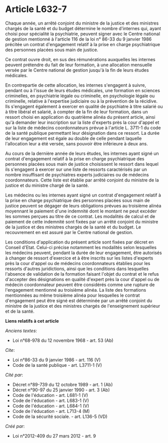 # Article L632-7

Chaque année, un arrêté conjoint du ministre de la justice et des ministres chargés de la santé et du budget détermine le
nombre d'internes qui, ayant choisi pour spécialité la psychiatrie, peuvent signer avec le Centre national de gestion
mentionné à l'article 116 de la loi n° 86-33 du 9 janvier 1986 précitée un contrat d'engagement relatif à la prise en charge
psychiatrique des personnes placées sous main de justice. 

Ce contrat ouvre droit, en sus des rémunérations auxquelles les internes peuvent prétendre du fait de leur formation, à une
allocation mensuelle versée par le Centre national de gestion jusqu'à la fin de leurs études médicales. 

En contrepartie de cette allocation, les internes s'engagent à suivre, pendant ou à l'issue de leurs études médicales, une
formation en sciences criminelles, en psychiatrie légale ou criminelle, en psychologie légale ou criminelle, relative à
l'expertise judiciaire ou à la prévention de la récidive. Ils s'engagent également à exercer en qualité de psychiatre à titre
salarié ou à titre libéral et salarié, à compter de la fin de leur formation, dans un ressort choisi en application du
quatrième alinéa du présent article, ainsi qu'à demander leur inscription sur la liste d'experts près la cour d'appel et sur
la liste de médecins coordonnateurs prévue à l'article L. 3711-1 du code de la santé publique permettant leur désignation
dans ce ressort. La durée de leur engagement est égale au double de celle pendant laquelle l'allocation leur a été versée,
sans pouvoir être inférieure à deux ans. 

Au cours de la dernière année de leurs études, les internes ayant signé un contrat d'engagement relatif à la prise en charge
psychiatrique des personnes placées sous main de justice choisissent le ressort dans lequel ils s'engagent à exercer sur une
liste de ressorts caractérisés par un nombre insuffisant de psychiatres experts judiciaires ou de médecins coordonnateurs.
Cette liste est établie par arrêté conjoint du ministre de la justice et du ministre chargé de la santé. 

Les médecins ou les internes ayant signé un contrat d'engagement relatif à la prise en charge psychiatrique des personnes
placées sous main de justice peuvent se dégager de leurs obligations prévues au troisième alinéa moyennant le paiement d'une
indemnité dont le montant ne peut excéder les sommes perçues au titre de ce contrat. Les modalités de calcul et de paiement
de cette indemnité sont fixées par un arrêté conjoint du ministre de la justice et des ministres chargés de la santé et du
budget. Le recouvrement en est assuré par le Centre national de gestion. 

Les conditions d'application du présent article sont fixées par décret en Conseil d'Etat. Celui-ci précise notamment les
modalités selon lesquelles les médecins peuvent, pendant la durée de leur engagement, être autorisés à changer de ressort
d'exercice et à être inscrits sur les listes d'experts près la cour d'appel ou de médecins coordonnateurs établies pour les
ressorts d'autres juridictions, ainsi que les conditions dans lesquelles l'absence de validation de la formation faisant
l'objet du contrat et le refus d'accepter des désignations en qualité d'expert près la cour d'appel ou de médecin
coordonnateur peuvent être considérés comme une rupture de l'engagement mentionné au troisième alinéa. La liste des
formations mentionnées au même troisième alinéa pour lesquelles le contrat d'engagement peut être signé est déterminée par un
arrêté conjoint du ministre de la justice et des ministres chargés de l'enseignement supérieur et de la santé.

**Liens relatifs à cet article**

_Anciens textes_:

  - Loi n°68-978 du 12 novembre 1968 - art. 53 (Ab)

_Cite_:

  - Loi n°86-33 du 9 janvier 1986 - art. 116 (V)
  - Code de la santé publique - art. L3711-1 (V)

_Cité par_:

  - Décret n°89-739 du 12 octobre 1989 - art. 1 (Ab)
  - Décret n°90-97 du 25 janvier 1990 - art. 3 (Ab)
  - Code de l'éducation - art. L681-1 (V)
  - Code de l'éducation - art. L683-1 (V)
  - Code de l'éducation - art. L684-1 (V)
  - Code de l'éducation - art. L713-4 (M)
  - Code de la sécurité sociale. - art. L136-5 (VD)

_Créé par_:

  - Loi n°2012-409 du 27 mars 2012 - art. 9

